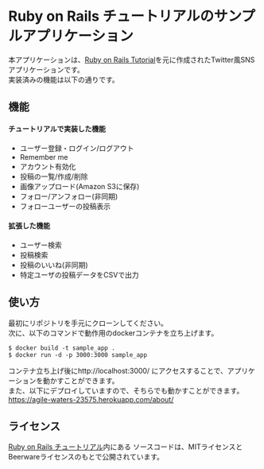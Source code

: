 # Ruby on Rails チュートリアルのサンプルアプリケーション
本アプリケーションは、<a href="http://railstutorial.jp/" target="_blank">Ruby on Rails Tutorial</a>を元に作成されたTwitter風SNSアプリケーションです。  
実装済みの機能は以下の通りです。

## 機能
#### チュートリアルで実装した機能
<ul>
  <li>ユーザー登録・ログイン/ログアウト</li>
  <li>Remember me</li>
  <li>アカウント有効化</li>
  <li>投稿の一覧/作成/削除</li>
  <li>画像アップロード(Amazon S3に保存)</li>
  <li>フォロー/アンフォロー(非同期)</li>
  <li>フォローユーザーの投稿表示</li>
</ul>

#### 拡張した機能
<ul>
  <li>ユーザー検索</li>
  <li>投稿検索</li>
  <li>投稿のいいね(非同期)</li>
  <li>特定ユーザの投稿データをCSVで出力</li>
</ul>

## 使い方

最初にリポジトリを手元にクローンしてください。  
次に、以下のコマンドで動作用のdockerコンテナを立ち上げます。

```
$ docker build -t sample_app .
$ docker run -d -p 3000:3000 sample_app
```

コンテナ立ち上げ後にhttp://localhost:3000/ にアクセスすることで、アプリケーションを動かすことができます。  
また、以下にデプロイしていますので、そちらでも動かすことができます。  
https://agile-waters-23575.herokuapp.com/about/

## ライセンス

[Ruby on Rails チュートリアル](https://railstutorial.jp/)内にある
ソースコードは、MITライセンスとBeerwareライセンスのもとで公開されています。